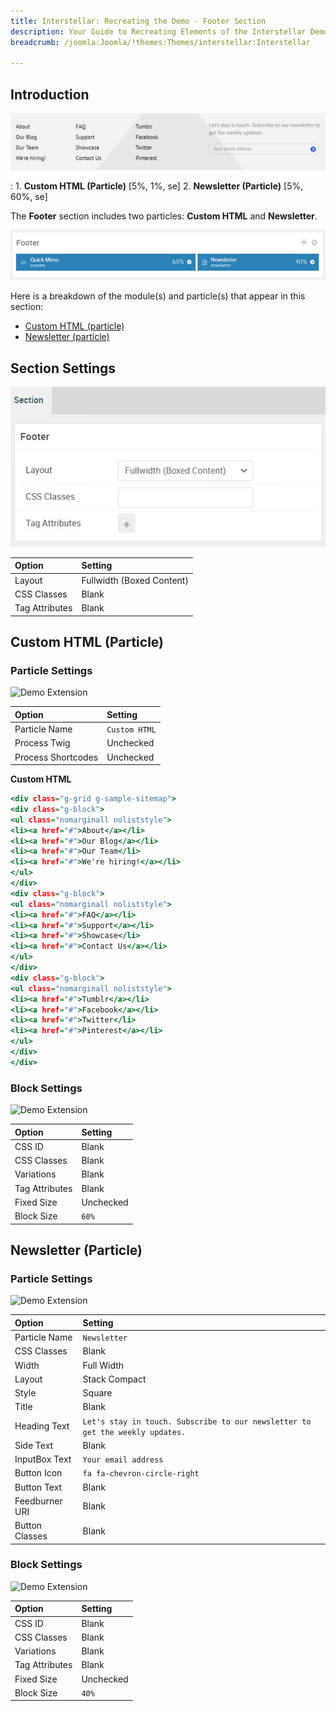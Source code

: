 ```yaml
---
title: Interstellar: Recreating the Demo - Footer Section
description: Your Guide to Recreating Elements of the Interstellar Demo for Joomla
breadcrumb: /joomla:Joomla/!themes:Themes/interstellar:Interstellar

---
```


## Introduction

![](assets/demo_9.jpeg)

:   1. **Custom HTML (Particle)** [5%, 1%, se]
    2. **Newsletter (Particle)** [5%, 60%, se]

The **Footer** section includes two particles: **Custom HTML** and **Newsletter**.

![](assets/home_footer.jpeg)

Here is a breakdown of the module(s) and particle(s) that appear in this section:

* [Custom HTML (particle)](#custom-html-(particle))
* [Newsletter (particle)](#newsletter-(particle))

## Section Settings

![](assets/demo_footer_settings.jpeg)

| Option           | Setting                   |
| :--------------- | :----------               |
| Layout           | Fullwidth (Boxed Content) |
| CSS Classes      | Blank                     |
| Tag Attributes   | Blank                     |

## Custom HTML (Particle)

### Particle Settings

![Demo Extension](demo_footer_1.jpeg)

| Option             | Setting       |
| :-----             | :-----        |
| Particle Name      | `Custom HTML` |
| Process Twig       | Unchecked     |
| Process Shortcodes | Unchecked     |

**Custom HTML**

~~~ .html
<div class="g-grid g-sample-sitemap">
<div class="g-block">
<ul class="nomarginall noliststyle">
<li><a href="#">About</a></li>
<li><a href="#">Our Blog</a></li>
<li><a href="#">Our Team</li>
<li><a href="#">We're hiring!</a></li>
</ul>
</div>
<div class="g-block">
<ul class="nomarginall noliststyle">
<li><a href="#">FAQ</a></li>
<li><a href="#">Support</a></li>
<li><a href="#">Showcase</li>
<li><a href="#">Contact Us</a></li>
</ul>
</div>
<div class="g-block">
<ul class="nomarginall noliststyle">
<li><a href="#">Tumblr</a></li>
<li><a href="#">Facebook</a></li>
<li><a href="#">Twitter</li>
<li><a href="#">Pinterest</a></li>
</ul>
</div>
</div>
~~~

### Block Settings

![Demo Extension](demo_footer_2.jpeg)

| Option         | Setting   |
| :-----         | :-----    |
| CSS ID         | Blank     |
| CSS Classes    | Blank     |
| Variations     | Blank     |
| Tag Attributes | Blank     |
| Fixed Size     | Unchecked |
| Block Size     | `60%`     |

## Newsletter (Particle)

### Particle Settings

![Demo Extension](demo_footer_3.jpeg)

| Option         | Setting                                                                       |
| :-----         | :-----                                                                        |
| Particle Name  | `Newsletter`                                                                  |
| CSS Classes    | Blank                                                                         |
| Width          | Full Width                                                                    |
| Layout         | Stack Compact                                                                 |
| Style          | Square                                                                        |
| Title          | Blank                                                                         |
| Heading Text   | `Let's stay in touch. Subscribe to our newsletter to get the weekly updates.` |
| Side Text      | Blank                                                                         |
| InputBox Text  | `Your email address`                                                          |
| Button Icon    | `fa fa-chevron-circle-right`                                                  |
| Button Text    | Blank                                                                         |
| Feedburner URI | Blank                                                                         |
| Button Classes | Blank                                                                         |

### Block Settings

![Demo Extension](demo_footer_4.jpeg)

| Option         | Setting   |
| :-----         | :-----    |
| CSS ID         | Blank     |
| CSS Classes    | Blank     |
| Variations     | Blank     |
| Tag Attributes | Blank     |
| Fixed Size     | Unchecked |
| Block Size     | `40%`     |